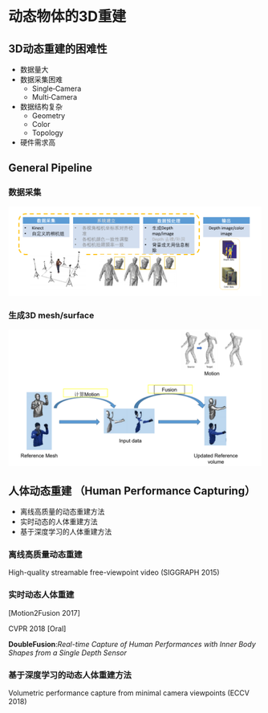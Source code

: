 # 动态物体的3D重建    

## 3D动态重建的困难性    


 - 数据量大     
 -  数据采集困难    
    - Single‐Camera    
    - Multi‐Camera    
 - 数据结构复杂    
    - Geometry    
    - Color    
    - Topology    
 - 硬件需求高     
 
 
 
## General Pipeline    



### 数据采集     
![](../assets/22-62.png)  



### 生成3D mesh/surface  

![](../assets/22-63.png)  



## 人体动态重建 （Human Performance Capturing）    


 - 离线高质量的动态重建方法    
 - 实时动态的人体重建方法    
 - 基于深度学习的人体重建方法     


### 离线高质量动态重建   

High-quality streamable free-viewpoint video (SIGGRAPH 2015)    


### 实时动态人体重建   

[Motion2Fusion 2017]

CVPR 2018 [Oral]    

**DoubleFusion**:*Real-time Capture of Human Performances with Inner Body Shapes from a Single Depth Sensor*     


### 基于深度学习的动态人体重建方法     


Volumetric performance capture from minimal camera viewpoints (ECCV 2018)    
